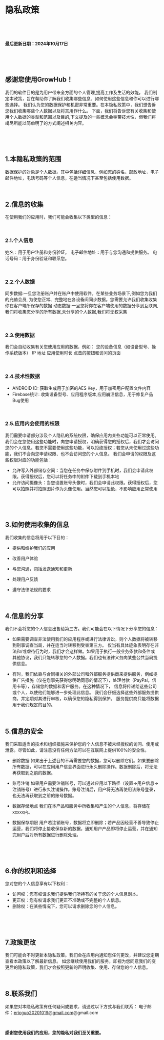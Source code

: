 

# **隐私政策**

&nbsp;

&nbsp;



**最后更新日期：2024年10月17日**


&nbsp;

&nbsp;
## **感谢您使用GrowHub！**





我们的软件目的是为用户带来全方面的个人管理,提高工作及生活的效能。
我们制定本政策，旨在帮助你了解我们收集哪些信息、如何使用这些信息和你可以进行哪些选择。
我们认为您的数据保护和机密非常重要。在本隐私政策中，我们想告诉您我们收集哪些个人数据以及将其用作什么。
下面，我们将告诉您有关收集和使用个人数据的类型和范围以及目的,下文提及的一些概念会稍带技术性，但我们将竭尽所能以简单明了的方式阐述相关内容。


&nbsp;

&nbsp;


## **1.本隐私政策的范围**
数据保护的对象是个人数据。其中包括详细信息，例如您的姓名，邮政地址，电子邮件地址，电话号码等个人信息，在适当情况下甚至包括使用数据。
&nbsp;

&nbsp;

## **2.信息的收集**
在使用我们的应用时，我们可能会收集以下类型的信息：
&nbsp;

&nbsp;

### **2.1.个人信息**
姓名：用于用户注册和身份验证。
电子邮件地址：用于与您沟通和提供服务。
电话号码：用于身份验证和联系您。
&nbsp;

&nbsp;
### **2.2.个人数据**
同步数据:一旦您注册账户并在账户中使用软件，在某些业务场景下,例如您为我们的充值会员, 为使您正常、完整地在各设备间同步数据，您需要允许我们收集收集你在客户端所保存的数据
动态数据:一旦您将你在客户端使用的数据分享到互联网,我们将收集您分享的所有数据,未分享的个人数据,我们将无权采集
&nbsp;

&nbsp;
### **2.3.使用数据**
我们会自动收集有关您使用应用的数据，例如：
您的设备信息（如设备型号、操作系统版本）
IP 地址
应用使用时长
点击的按钮和访问的页面
&nbsp;

&nbsp;
### **2.4.技术性数据**
* ANDROID ID: 获取生成用于加密的AES Key，用于加密用户配置文件内容
* Firebase统计:  收集设备型号、应用程序版本,应用崩溃信息，用于修复产品Bug使用
&nbsp;

&nbsp;
### **2.5.应用内会使用的权限**
我们需要申请部分涉及个人隐私的系统权限，确保应用内某些功能可以正常使用。我们会在您使用这些功能时，向您申请授权，明确获得您的授权后，我们才会访问您的个人信息。若您不需要使用这些功能，可以拒绝授权；若您从未使用过这些功能，我们不会向您申请权限、也不会访问您的个人信息。
我们会申请的权限及这些权限对应的功能包括：
* 允许写入外部储存空间：当您在任务中保存附件到手机时，我们会申请此权限。获得授权后，您可以将任务中的附件下载到手机本地
* 允许访问摄像头：当您设置账号头像时，我们会申请此权限。获得授权后，您可以拍照并将拍照图片作为头像使用。当然您可以拒绝，不影响应用正常使用

&nbsp;

&nbsp;
## **3.如何使用收集的信息**
我们收集的信息将用于以下目的：
* 提供和维护我们的应用


* 改善用户体验 


* 与您沟通，包括发送通知和更新


* 处理用户反馈


* 遵守法律法规的要求
&nbsp;

&nbsp;

## **4.信息的分享**
我们不会将您的个人信息出售给第三方。我们可能会在以下情况下分享您的信息：
* 如果需要调查非法使用我们的应用程序或进行法律诉讼，则个人数据将被转移到刑事调查当局，并在适当时转移到受害第三方。
仅当有具体迹象表明存在非法和/或虐待行为时，我们才会这样做。如果用于执行一般业务条款和条件或其他协议，我们只能转移您的个人数据。我们也有法律义务向某些公共当局提供信息。 


* 有时，我们依靠与合同相关的外部公司和外部服务提供商来提供服务，例如提供广告措施（仅在您事先获得您明确同意的情况下），处理付款（PayPal，信用卡等），存储您的数据和客户服务。在这种情况下，
信息将传递给这些公司或个人，以使他们能够进一步处理此信息。 我们会仔细选择这些外部服务提供商，并定期对其进行审核，以确保您的隐私得到保护。 服务提供商只能将数据用于我们规定的目的。
&nbsp;

&nbsp;

## **5.信息的安全**
我们采取适当的技术和组织措施来保护您的个人信息不被未经授权的访问、使用或泄露。尽管如此，请注意没有任何方法可以在互联网上提供100%的安全性。
* 删除数据
如果出于上述目的不再需要您的数据，您可以删除它们。如果要删除所有数据，可以在应用用户信息界面进行永久删除操作。数据删除后，将无法再获取到之前的数据。


* 账号注销
如果用户需要注销账号，可以通过应用以下路径（设置->用户信息->注销账号）进行永久注销操作。账号注销后，用户将无法再使用该账号登录，也无法再获取到之前的账号数据。

* 数据存储地点
我们在本产品和服务中所收集和产生的个人信息，将存储在xxxxx内。


* 数据保存期限
用户若注销账号，数据将立即删除；若产品因经营不善导致停止运营，我们将停止接收保存新的数据，通知用户产品即将停止运营，并在通知完用户后对所有数据进行删除处理。

&nbsp;

&nbsp;

## **6.你的权利和选择**
您对您的个人信息享有以下权利：
* 访问权：您有权请求我们提供我们所持有的关于您的个人信息副本。
* 更正权：您有权请求我们更正不准确或不完整的个人信息。
* 删除权：在某些情况下，您可以请求删除您的个人信息。

&nbsp;

&nbsp;
## **7.政策更改**
我们可能会不时更新本隐私政策。我们会在应用内通知您任何更改，并建议您定期查看本政策以了解最新信息。
如您继续使用我们的服务，即视为您同意我们的变更后的隐私政策，我们才会按照更新的声明收集、使用、存储您的个人信息。
&nbsp;

&nbsp;
## **8.联系我们**
如果您对本隐私政策有任何疑问或要求，请通过以下方式与我们联系：
电子邮件：ericguo20201019@gmail.com@gmail.com
&nbsp;

&nbsp;

**感谢您使用我们的应用，您的隐私对我们至关重要。**